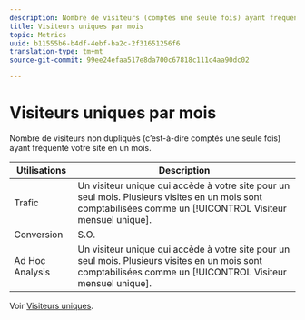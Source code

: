 ```yaml
---
description: Nombre de visiteurs (comptés une seule fois) ayant fréquenté votre site en un mois.
title: Visiteurs uniques par mois
topic: Metrics
uuid: b11555b6-b4df-4ebf-ba2c-2f31651256f6
translation-type: tm+mt
source-git-commit: 99ee24efaa517e8da700c67818c111c4aa90dc02

---
```



# Visiteurs uniques par mois

Nombre de visiteurs non dupliqués (c’est-à-dire comptés une seule fois) ayant fréquenté votre site en un mois.

| Utilisations | Description |
|---|---|
| Trafic | Un visiteur unique qui accède à votre site pour un seul mois. Plusieurs visites en un mois sont comptabilisées comme un [!UICONTROL Visiteur mensuel unique]. |
| Conversion | S.O. |
| Ad Hoc Analysis | Un visiteur unique qui accède à votre site pour un seul mois. Plusieurs visites en un mois sont comptabilisées comme un [!UICONTROL Visiteur mensuel unique]. |

Voir [Visiteurs uniques](/help/components/c-variables/c-metrics/metrics-unique-visitors.md).
